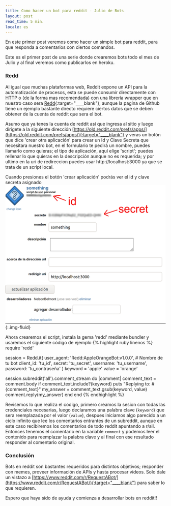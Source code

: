 ```yaml
---
title: Como hacer un bot para reddit - Julio de Bots
layout: post
read_time: 5 min.
locale: es
---
```


En este primer post veremos como hacer un simple bot para reddit, para que responda a comentarios con ciertos comandos.

Este es el primer post de una serie donde crearemos bots todo el mes de Julio y al final veremos como publicarlos en heroku.

### Redd

Al igual que muchas plataformas web, Reddit expone un API para la automatización de procesos, esta se puede consumir directamente con HTTP o (de la forma mas recomendada) con una librería wrapper que en nuestro caso sera [Redd](https://github.com/avinashbot/redd){:target="____blank"}, aunque la pagina de Github tiene un ejemplo bastante directo requiere ciertos datos que se deben obtener de la cuenta de reddit que sera el bot.

Asumo que ya tenes la cuenta de reddit así que ingresa al sitio y luego dirígete a la siguiente dirección [https://old.reddit.com/prefs/apps/](https://old.reddit.com/prefs/apps/){:target="____blank"} y veras un botón que dice 'crear otra aplicación' para crear un Id y Clave Secreta que necesitara nuestro bot, en el formulario te pedirá un nombre, puedes llamarlo como quieras; el tipo de aplicación, aquí elige 'script'; puedes rellenar lo que quieras en la descripción aunque no es requerida; y por ultimo en la uri de redireccion puedes usar http://localhost:3000 ya que se trata de un script local.

Cuando presiones el botón 'crear aplicación' podrás ver el id y clave secreta asignado
![reddit created](/assets/images/posts/reddit-bot/created.jpg){:.img-fluid}

Ahora crearemos el script, instala la gema 'redd' mediante bundler y usaremos el siguiente código de ejemplo
{% highlight ruby linenos %}
require 'redd'

session = Redd.it(
  user_agent: 'Redd:AppleOrangeBot:v1.0.0', # Nombre de tu bot
  client_id:  'tu_id',
  secret:     'tu_secret',
  username:   'tu_username',
  password:   'tu_contraseña'
)
keyword = 'apple'
value = 'orange'

session.subreddit('all').comment_stream do |comment|
  comment_text = comment.body
  if comment_text.include?(keyword)
    puts "Replying to: #{comment_text}"
    my_answer = comment_text.gsub(keyword, value)
    comment.reply(my_answer)
  end
end
{% endhighlight %}

Revisemos lo que realiza el codigo, primero creamos la sesion con todas las credenciales necesarias, luego declaramos una palabra clave (`keyword`) que sera reemplazada por el valor (`value`), despues iniciamos algo parecido a un ciclo infinito que lee los comentarios entrantes de un subreddit, aunque en este caso recibiremos los comentarios de todo reddit apuntando a r/all. Entonces tenemos el comentario en la variable `comment` y podemos leer el contenido para reemplazar la palabra clave y al final con ese resultado responder al comentario original.

### Conclusión

Bots en reddit son bastantes requeridos para distintos objetivos; responder con memes, proveer información de APIs y hasta procesar videos. Solo dale un vistazo a [https://www.reddit.com/r/RequestABot/](https://www.reddit.com/r/RequestABot/){:target="____blank"} para saber lo que requieren.

Espero que haya sido de ayuda y comienza a desarrollar bots en reddit!!
